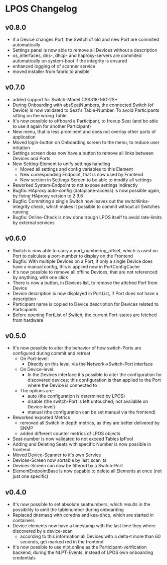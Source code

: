 # LPOS Changelog

## v0.8.0

  * if a Device changes Port, the Switch of old and new Port are commited automatically
  * Settings panel is now able to remove all Devices without a description
  * os_interfaces, dns-, dhcp- and haproxy-servers are commited automatically on system-boot if the integrity is ensured
  * enhanced logging of of scanner service
  * moved installer from fabric to ansible

## v0.7.0

  * added support for Switch-Model CSS318-16G-2S+
  * During Onboarding with absSeatNumbers, the connected Switch (of Device) is now validated to Seat's Table-Number. To avoid Participants sitting on the wrong Table.
  * It's now possible to offboard a Participant, to freeup Seat (and be able to use it again for another Participant)
  * New menu, that is less prominent and does not overlay other parts of application
  * Moved login-button on Onboarding screen to the menu, to reduce user irritation
  * Settings screen does now have a button to remove all links between Devices and Ports
  * New Setting-Element to unify settings handling
    * Moved all settings and config variables to this Element
    * New corresponding Endpoint, that is now used by Frontend
    * New section in Settings-Screen to be able to modify all settings
  * Reworked System-Endpoint to not expose settings indirectly
  * Bugfix: HAproxy auto-config (dataplane-access) is now possible again, by fixing HAproxy version to 2.9.6
  * Bugfix: Commiting a single Switch now leaves out the switchlinks-integrity check, which makes it possible to commit without all Switches running
  * Bugfix: Online-Check is now done trough LPOS itself to avoid rate-limits by external services

## v0.6.0

  * Switch is now able to carry a port_numbering_offset, which is used on Port to calculate a port-number to display on the Frontend
  * Bugfix: With multiple Devices on a Port, if only a single Device does have a manual config, this is applied now in PortConfigCache
  * It's now possible to remove all offline Devices, that are not referenced by anything, with one click
  * There is now a button, in Devices list, to remove the attched Port from Device
  * Device description is now displayed in PortList, if Port does not have a description
  * Participant name is copied to Device description for Devices related to Participants
  * Before opening PortList of Switch, the current Port-states are fetched from hardware

## v0.5.0

  * It's now possible to alter the behavior of how switch-Ports are configured during commit and retreat
    * On Port-level:
      * Directly on this level, via the Network->Switch-Port interface
    * On Device-level:
      * In the Devices interface it's possible to alter the configuration for discovered devices; this configuration is than applied to the Port where the Device is connected to
    * The options are:
      * auto (the configuration is determined by LPOS)
      * disable (the switch-Port is left untouched; not available on Device-level)
      * manual (the configuration can be set manual via the frontend)
  * Reworked exported Metrics
    * removed all Switch in depth metrics, as they are better delivered by SNMP
    * added different counter metrics of LPOS objects
  * Seat-number is now validated to not exceed Tables IpPool
  * Adding and Deleting Seats with specific Number is now possible in frontend
  * Moved Device-Scanner to it's own Service
  * Devices-Screen now sortable by last_scan_ts
  * Devices-Screen can now be filtered by a Switch-Port
  * ElementEndpointBase is now capable to delete all Elements at once (not just one specific)

## v0.4.0

  * It's now possible to set absolute seatnumbers, which results in the possibility to omit the tablenumber during onboarding
  * Replaced dnsmasq with coredns and kea-dhcp, which are started in containers
  * Device elements now have a timestamp with the last time they where discovered by a device-scan
    * according to this information all Devices with a delta-t more than 60 seconds, get marked red in the frontend
  * It's now possible to use nlpt.online as the Participant-verification backend, during the NLPT-Events, instead of LPOS own onboarding credentials
